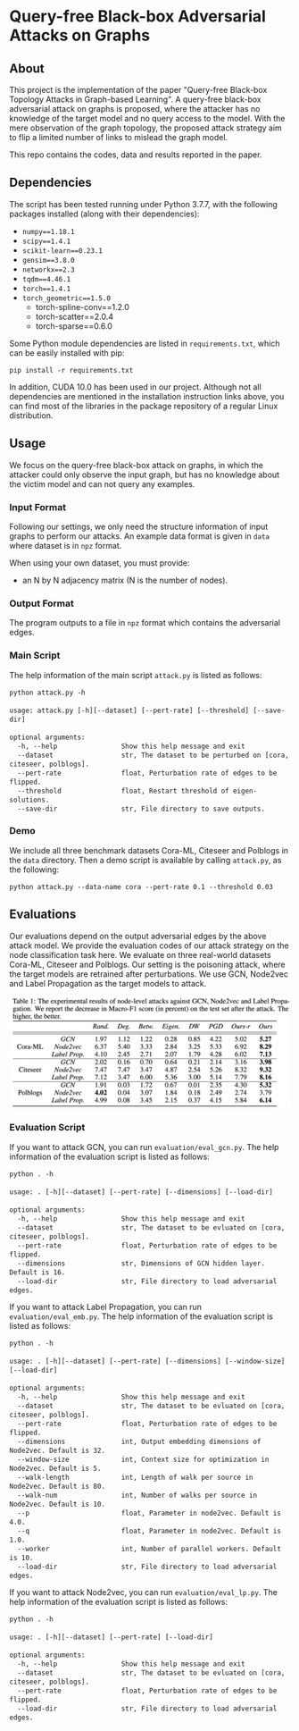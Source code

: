 Query-free Black-box Adversarial Attacks on Graphs
===============================================================================

About
-----

This project is the implementation of the paper "Query-free Black-box Topology Attacks in Graph-based Learning".
A query-free black-box adversarial attack on graphs is proposed, where the attacker has no knowledge of the target model and no query access to the model. With the mere observation of the graph topology, the proposed attack strategy aim to flip a limited number of links to mislead the graph model.

This repo contains the codes, data and results reported in the paper.

Dependencies
-----

The script has been tested running under Python 3.7.7, with the following packages installed (along with their dependencies):

- `numpy==1.18.1`
- `scipy==1.4.1`
- `scikit-learn==0.23.1`
- `gensim==3.8.0`
- `networkx==2.3`
- `tqdm==4.46.1`
- `torch==1.4.1`
- `torch_geometric==1.5.0`
  - torch-spline-conv==1.2.0
  - torch-scatter==2.0.4
  - torch-sparse==0.6.0

Some Python module dependencies are listed in `requirements.txt`, which can be easily installed with pip:

```
pip install -r requirements.txt
```

In addition, CUDA 10.0 has been used in our project. Although not all dependencies are mentioned in the installation instruction links above, you can find most of the libraries in the package repository of a regular Linux distribution.


Usage
-----
We focus on the query-free black-box attack on graphs, in which the attacker could only observe the input graph, but has no knowledge about the victim model and can not query any examples.

### Input Format
Following our settings, we only need the structure information of input graphs to perform our attacks.
An example data format is given in ```data``` where dataset is in ```npz``` format.

When using your own dataset, you must provide:

* an N by N adjacency matrix (N is the number of nodes).

### Output Format
The program outputs to a file in ```npz``` format which contains the adversarial edges.

### Main Script
The help information of the main script ```attack.py``` is listed as follows:

    python attack.py -h
    
    usage: attack.py [-h][--dataset] [--pert-rate] [--threshold] [--save-dir]
    
    optional arguments:
      -h, --help                Show this help message and exit
      --dataset                 str, The dataset to be perturbed on [cora, citeseer, polblogs].
      --pert-rate               float, Perturbation rate of edges to be flipped.
      --threshold               float, Restart threshold of eigen-solutions.
      --save-dir                str, File directory to save outputs.
      
### Demo
We include all three benchmark datasets Cora-ML, Citeseer and Polblogs in the ```data``` directory.
Then a demo script is available by calling ```attack.py```, as the following:

    python attack.py --data-name cora --pert-rate 0.1 --threshold 0.03 
    
    
Evaluations
-----
Our evaluations depend on the output adversarial edges by the above attack model.
We provide the evaluation codes of our attack strategy on the node classification task here. 
We evaluate on three real-world datasets Cora-ML, Citeseer and Polblogs. 
Our setting is the poisoning attack, where the target models are retrained after perturbations.
We use GCN, Node2vec and Label Propagation as the target models to attack.

![image](https://github.com/anonymous-attack/query_free_graph_attack/raw/master/pics/node_level_attack.png)

<!--
We provide the evaluation codes of node-level attack and graph-level attack here. 

### Node-level Attack
For node-level attack, we perform our attack strategy to the node classification task. 
We evaluate on three real-world datasets Cora-ML, Citeseer and Polblogs. 
Our setting is the poisoning attack, where the target models are retrained after perturbations.
We use GCN, Node2vec and Label Propagation as the target models to attack.
If you want to attack GCN, you can run ```evaluation/eval_gcn.py```.
If you want to attack Node2vec, you can run ```evaluation/eval_emb.py```.
If you want to attack Label Propagation, you can run ```evaluation/eval_lp.py```.
     
### Graph-level Attack
For graph-level attack, we perform our attack strategy to the graph classification task. 
We evaluate on two protein datasets: Enzymes and Proteins. 
We use GIN and Diffpool as our target models to attack.
If you want to attack GIN, you can run ```evaluation/eval_gin.py```.
If you want to attack Diffpool, you can run ```evaluation/eval_diffpool.py```.
-->

### Evaluation Script

If you want to attack GCN, you can run ```evaluation/eval_gcn.py```.
The help information of the evaluation script is listed as follows:

    python . -h
    
    usage: . [-h][--dataset] [--pert-rate] [--dimensions] [--load-dir]
    
    optional arguments:
      -h, --help                Show this help message and exit
      --dataset                 str, The dataset to be evluated on [cora, citeseer, polblogs].
      --pert-rate               float, Perturbation rate of edges to be flipped.
      --dimensions              str, Dimensions of GCN hidden layer. Default is 16.
      --load-dir                str, File directory to load adversarial edges.
       
       
If you want to attack Label Propagation, you can run ```evaluation/eval_emb.py```.
The help information of the evaluation script is listed as follows:

    python . -h
    
    usage: . [-h][--dataset] [--pert-rate] [--dimensions] [--window-size] [--load-dir]
    
    optional arguments:
      -h, --help                Show this help message and exit
      --dataset                 str, The dataset to be evluated on [cora, citeseer, polblogs].
      --pert-rate               float, Perturbation rate of edges to be flipped.
      --dimensions              int, Output embedding dimensions of Node2vec. Default is 32.
      --window-size             int, Context size for optimization in Node2vec. Default is 5.
      --walk-length             int, Length of walk per source in Node2vec. Default is 80.
      --walk-num                int, Number of walks per source in Node2vec. Default is 10.
      --p                       float, Parameter in node2vec. Default is 4.0.
      --q                       float, Parameter in node2vec. Default is 1.0.
      --worker                  int, Number of parallel workers. Default is 10.
      --load-dir                str, File directory to load adversarial edges.
      
If you want to attack Node2vec, you can run ```evaluation/eval_lp.py```.
The help information of the evaluation script is listed as follows:

    python . -h
    
    usage: . [-h][--dataset] [--pert-rate] [--load-dir]
    
    optional arguments:
      -h, --help                Show this help message and exit
      --dataset                 str, The dataset to be evluated on [cora, citeseer, polblogs].
      --pert-rate               float, Perturbation rate of edges to be flipped.
      --load-dir                str, File directory to load adversarial edges.
